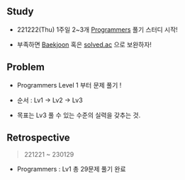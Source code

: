 
## Study

* 221222(Thu) 1주일 2~3개 [Programmers](https://programmers.co.kr/) 풀기 스터디 시작!

* 부족하면 [Baekjoon](https://www.acmicpc.net/) 혹은 [solved.ac](https://solved.ac/class) 으로 보완하자!


## Problem

* Programmers Level 1 부터 문제 풀기 !

* 순서 : Lv1 -> Lv2 -> Lv3

* 목표는 Lv3 풀 수 있는 수준의 실력을 갖추는 것.


## Retrospective

> 221221 ~ 230129

* Programmers : Lv1 총 29문제 풀기 완료
